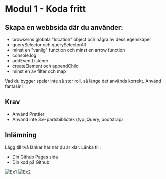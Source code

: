 # Modul 1 - Koda fritt

## Skapa en webbsida där du använder:
- browserns globala "location" object och några av dess egenskaper
- querySelector och querySelectorAll
- minst en "vanlig" function och minst en arrow function
- console.log
- addEventListener
- createElement och appendChild
- minst en av filter och map

Vad du bygger spelar inte så stor roll, så länge det används korrekt. Använd fantasin!

## Krav
- Använd Prettier
- Använd inte 3:e-partsbibliotek (typ jQuery, bootstrap)

## Inlämning
Lägg till två länkar här när du är klar. Länka till:
- Din Github Pages sida
- Din kod på Github

![Ex1](https://user-images.githubusercontent.com/70634183/132073744-1a807b37-4c8b-45ed-98c7-771751d11710.jpg)
![Ex2](https://user-images.githubusercontent.com/70634183/132073746-4d28f2c5-8497-4fd5-a973-d0aa9e71418a.jpg)
